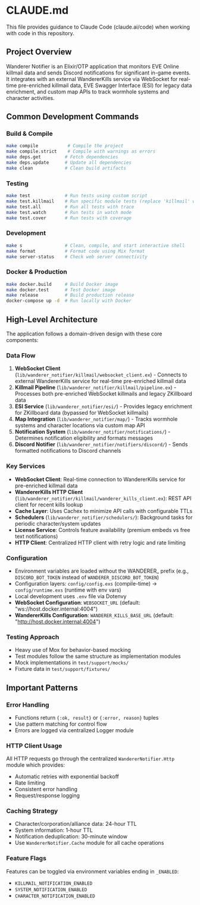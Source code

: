# CLAUDE.md

This file provides guidance to Claude Code (claude.ai/code) when working with code in this repository.

## Project Overview

Wanderer Notifier is an Elixir/OTP application that monitors EVE Online killmail data and sends Discord notifications for significant in-game events. It integrates with an external WandererKills service via WebSocket for real-time pre-enriched killmail data, EVE Swagger Interface (ESI) for legacy data enrichment, and custom map APIs to track wormhole systems and character activities.

## Common Development Commands

### Build & Compile

```bash
make compile           # Compile the project
make compile.strict    # Compile with warnings as errors
make deps.get         # Fetch dependencies
make deps.update      # Update all dependencies
make clean            # Clean build artifacts
```

### Testing

```bash
make test             # Run tests using custom script
make test.killmail    # Run specific module tests (replace 'killmail' with module name)
make test.all         # Run all tests with trace
make test.watch       # Run tests in watch mode
make test.cover       # Run tests with coverage
```

### Development

```bash
make s                # Clean, compile, and start interactive shell
make format           # Format code using Mix format
make server-status    # Check web server connectivity
```

### Docker & Production

```bash
make docker.build     # Build Docker image
make docker.test      # Test Docker image
make release          # Build production release
docker-compose up -d  # Run locally with Docker
```

## High-Level Architecture

The application follows a domain-driven design with these core components:

### Data Flow
1. **WebSocket Client** (`lib/wanderer_notifier/killmail/websocket_client.ex`) - Connects to external WandererKills service for real-time pre-enriched killmail data
2. **Killmail Pipeline** (`lib/wanderer_notifier/killmail/pipeline.ex`) - Processes both pre-enriched WebSocket killmails and legacy ZKillboard data
3. **ESI Service** (`lib/wanderer_notifier/esi/`) - Provides legacy enrichment for ZKillboard data (bypassed for WebSocket killmails)
4. **Map Integration** (`lib/wanderer_notifier/map/`) - Tracks wormhole systems and character locations via custom map API
5. **Notification System** (`lib/wanderer_notifier/notifications/`) - Determines notification eligibility and formats messages
6. **Discord Notifier** (`lib/wanderer_notifier/notifiers/discord/`) - Sends formatted notifications to Discord channels

### Key Services
- **WebSocket Client**: Real-time connection to WandererKills service for pre-enriched killmail data
- **WandererKills HTTP Client** (`lib/wanderer_notifier/killmail/wanderer_kills_client.ex`): REST API client for recent kills lookup
- **Cache Layer**: Uses Cachex to minimize API calls with configurable TTLs  
- **Schedulers** (`lib/wanderer_notifier/schedulers/`): Background tasks for periodic character/system updates
- **License Service**: Controls feature availability (premium embeds vs free text notifications)
- **HTTP Client**: Centralized HTTP client with retry logic and rate limiting

### Configuration
- Environment variables are loaded without the WANDERER_ prefix (e.g., `DISCORD_BOT_TOKEN` instead of `WANDERER_DISCORD_BOT_TOKEN`)
- Configuration layers: `config/config.exs` (compile-time) → `config/runtime.exs` (runtime with env vars)
- Local development uses `.env` file via Dotenvy
- **WebSocket Configuration**: `WEBSOCKET_URL` (default: "ws://host.docker.internal:4004")
- **WandererKills Configuration**: `WANDERER_KILLS_BASE_URL` (default: "http://host.docker.internal:4004")

### Testing Approach
- Heavy use of Mox for behavior-based mocking
- Test modules follow the same structure as implementation modules
- Mock implementations in `test/support/mocks/`
- Fixture data in `test/support/fixtures/`

## Important Patterns

### Error Handling
- Functions return `{:ok, result}` or `{:error, reason}` tuples
- Use pattern matching for control flow
- Errors are logged via centralized Logger module

### HTTP Client Usage
All HTTP requests go through the centralized `WandererNotifier.Http` module which provides:
- Automatic retries with exponential backoff
- Rate limiting
- Consistent error handling
- Request/response logging

### Caching Strategy
- Character/corporation/alliance data: 24-hour TTL
- System information: 1-hour TTL
- Notification deduplication: 30-minute window
- Use `WandererNotifier.Cache` module for all cache operations

### Feature Flags
Features can be toggled via environment variables ending in `_ENABLED`:
- `KILLMAIL_NOTIFICATION_ENABLED`
- `SYSTEM_NOTIFICATION_ENABLED`
- `CHARACTER_NOTIFICATION_ENABLED`